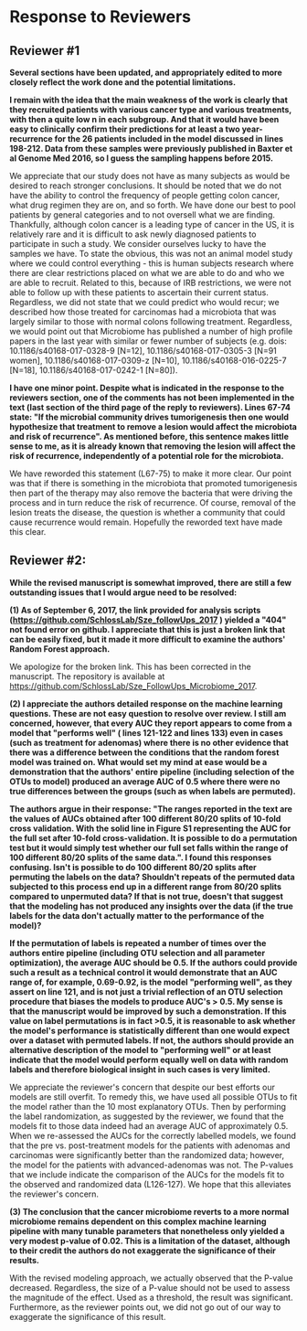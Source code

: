# Response to Reviewers

## Reviewer #1

**Several sections have been updated, and appropriately edited to more closely reflect the work done and the potential limitations.**

**I remain with the idea that the main weakness of the work is clearly that they recruited patients with various cancer type and various treatments, with then a quite low n in each subgroup. And that it would have been easy to clinically confirm their predictions for at least a two year-recurrence for the 26 patients included in the model discussed in lines 198-212. Data from these samples were previously published in Baxter et al Genome Med 2016, so I guess the sampling happens before 2015.**

We appreciate that our study does not have as many subjects as would be desired to reach stronger conclusions. It should be noted that we do not have the ability to control the frequency of people getting colon cancer, what drug regimen they are on, and so forth. We have done our best to pool patients by general categories and to not oversell what we are finding. Thankfully, although colon cancer is a leading type of cancer in the US, it is relatively rare and it is difficult to ask newly diagnosed patients to participate in such a study. We consider ourselves lucky to have the samples we have. To state the obvious, this was not an animal model study where we could control everything - this is human subjects research where there are clear restrictions placed on what we are able to do and who we are able to recruit. Related to this, because of IRB restrictions, we were not able to follow up with these patients to ascertain their current status. Regardless, we did not state that we could predict who would recur; we described how those treated for carcinomas had a microbiota that was largely similar to those with normal colons following treatment. Regardless, we would point out that Microbiome has published a number of high profile papers in the last year with similar or fewer number of subjects (e.g. dois: 10.1186/s40168-017-0328-9 [N=12], 10.1186/s40168-017-0305-3 [N=91 women], 10.1186/s40168-017-0309-z [N=10], 10.1186/s40168-016-0225-7 [N=18], 10.1186/s40168-017-0242-1 [N=80]).


**I have one minor point. Despite what is indicated in the response to the reviewers section, one of the comments has not been implemented in the text (last section of the third page of the reply to reviewers). Lines 67-74 state: "If the microbial community drives tumorigenesis then one would hypothesize that treatment to remove a lesion would affect the microbiota and risk of recurrence". As mentioned before, this sentence makes little sense to me, as it is already known that removing the lesion will affect the risk of recurrence, independently of a potential role for the microbiota.**

We have reworded this statement (L67-75) to make it more clear. Our point was that if there is something in the microbiota that promoted tumorigenesis then part of the therapy may also remove the bacteria that were driving the process and in turn reduce the risk of recurrence. Of course, removal of the lesion treats the disease, the question is whether a community that could cause recurrence would remain. Hopefully the reworded text have made this clear.



## Reviewer #2:

**While the revised manuscript is somewhat improved, there are still a few outstanding issues that I would argue need to be resolved:**

**(1)	As of September 6, 2017, the link provided for analysis scripts (https://github.com/SchlossLab/Sze_followUps_2017 ) yielded a "404" not found error on github. I appreciate that this is just a broken link that can be easily fixed, but it made it more difficult to examine the authors' Random Forest approach.**

We apologize for the broken link. This has been corrected in the manuscript. The repository is available at https://github.com/SchlossLab/Sze_FollowUps_Microbiome_2017.


**(2)	I appreciate the authors detailed response on the machine learning questions. These are not easy question to resolve over review. I still am concerned, however, that every AUC they report appears to come from a model that "performs well" ( lines 121-122 and lines 133) even in cases (such as treatment for adenomas) where there is no other evidence that there was a difference between the conditions that the random forest model was trained on. What would set my mind at ease would be a demonstration that the authors' entire pipeline (including selection of the OTUs to model) produced an average AUC of 0.5 where there were no true differences between the groups (such as when labels are permuted).**

**The authors argue in their response: "The ranges reported in the text are the values of AUCs obtained after 100 different 80/20 splits of 10-fold cross validation. With the solid line in Figure S1 representing the AUC for the full set after 10-fold cross-validation. It is possible to do a permutation test but it would simply test whether our full set falls within the range of 100 different 80/20 splits of the same data.". I found this responses confusing. Isn't is possible to do 100 different 80/20 splits after permuting the labels on the data? Shouldn't repeats of the permuted data subjected to this process end up in a different range from 80/20 splits compared to unpermuted data? If that is not true, doesn't that suggest that the modeling has not produced any insights over the data (if the true labels for the data don't actually matter to the performance of the model)?**

**If the permutation of labels is repeated a number of times over the authors entire pipeline (including OTU selection and all parameter optimization), the average AUC should be 0.5. If the authors could provide such a result as a technical control it would demonstrate that an AUC range of, for example, 0.69-0.92, is the model "performing well", as they assert on line 121, and is not just a trivial reflection of an OTU selection procedure that biases the models to produce AUC's > 0.5. My sense is that the manuscript would be improved by such a demonstration. If this value on label permutations is in fact >0.5, it is reasonable to ask whether the model's performance is statistically different than one would expect over a dataset with permuted labels. If not, the authors should provide an alternative description of the model to "performing well" or at least indicate that the model would perform equally well on data with random labels and therefore biological insight in such cases is very limited.**

We appreciate the reviewer's concern that despite our best efforts our models are still overfit. To remedy this, we have used all possible OTUs to fit the model rather than the 10 most explanatory OTUs. Then by performing the label randomization, as suggested by the reviewer, we found that the models fit to those data indeed had an average AUC of approximately 0.5. When we re-assessed the AUCs for the correctly labelled models, we found that the pre vs. post-treatment models for the patients with adenomas and carcinomas were significantly better than the randomized data; however, the model for the patients with advanced-adenomas was not. The P-values that we include indicate the comparison of the AUCs for the models fit to the observed and randomized data (L126-127). We hope that this alleviates the reviewer's concern.



**(3)	The conclusion that the cancer microbiome reverts to a more normal microbiome remains dependent on this complex machine learning pipeline with many tunable parameters that nonetheless only yielded a very modest p-value of 0.02. This is a limitation of the dataset, although to their credit the authors do not exaggerate the significance of their results.**

With the revised modeling approach, we actually observed that the P-value decreased. Regardless, the size of a P-value should not be used to assess the magnitude of the effect. Used as a threshold, the result was significant. Furthermore, as the reviewer points out, we did not go out of our way to exaggerate the significance of this result.

